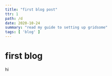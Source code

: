 ```yaml
---
title: "first blog post"
ttr: 1
path: /d
date: 2020-10-24
summary: "read my guide to setting up gridsome"
tags: [ 'blog' ]
---
```


# first blog

hi
